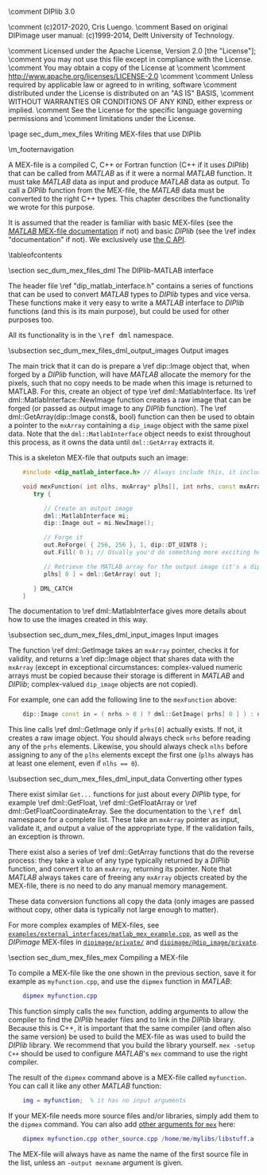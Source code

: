\comment DIPlib 3.0

\comment (c)2017-2020, Cris Luengo.
\comment Based on original DIPimage user manual: (c)1999-2014, Delft University of Technology.

\comment Licensed under the Apache License, Version 2.0 [the "License"];
\comment you may not use this file except in compliance with the License.
\comment You may obtain a copy of the License at
\comment
\comment    http://www.apache.org/licenses/LICENSE-2.0
\comment
\comment Unless required by applicable law or agreed to in writing, software
\comment distributed under the License is distributed on an "AS IS" BASIS,
\comment WITHOUT WARRANTIES OR CONDITIONS OF ANY KIND, either express or implied.
\comment See the License for the specific language governing permissions and
\comment limitations under the License.


\page sec_dum_mex_files Writing MEX-files that use DIPlib

\m_footernavigation

A MEX-file is a compiled C, C++ or Fortran function (C++ if it uses *DIPlib*) that
can be called from *MATLAB* as if it were a normal *MATLAB* function. It must take
*MATLAB* data as input and produce *MATLAB* data as output. To call a *DIPlib* function
from the MEX-file, the *MATLAB* data must be converted to the right C++ types.
This chapter describes the functionality we wrote for this purpose.

It is assumed that the reader is familiar with basic MEX-files (see the
[*MATLAB* MEX-file documentation](https://www.mathworks.com/help/matlab/matlab-api-for-c.html)
if not) and basic *DIPlib* (see the \ref index "documentation" if not).
We exclusively use [the C API](https://www.mathworks.com/help/matlab/cc-mx-matrix-library.html).

\tableofcontents

\section sec_dum_mex_files_dml The DIPlib-MATLAB interface

The header file \ref "dip_matlab_interface.h" contains a series of functions that can
be used to convert *MATLAB* types to *DIPlib* types and vice versa. These functions
make it very easy to write a *MATLAB* interface to *DIPlib* functions (and this is
its main purpose), but could be used for other purposes too.

All its functionality is in the <tt>\ref dml</tt> namespace.

\subsection sec_dum_mex_files_dml_output_images Output images

The main trick that it can do is prepare a \ref dip::Image object that, when forged
by a *DIPlib* function, will have *MATLAB* allocate the memory for the pixels,
such that no copy needs to be made when this image is returned to MATLAB. For
this, create an object of type \ref dml::MatlabInterface. Its \ref dml::MatlabInterface::NewImage
function creates a raw image that can be forged (or passed as output image to
any *DIPlib* function). The \ref dml::GetArray(dip::Image const&, bool) function
can then be used to obtain a pointer to the `mxArray` containing a `dip_image`
object with the same pixel data. Note that the `dml::MatlabInterface` object
needs to exist throughout this process, as it owns the data until `dml::GetArray`
extracts it.

This is a skeleton MEX-file that outputs such an image:

```cpp
    #include <dip_matlab_interface.h> // Always include this, it includes diplib.h and mex.h

    void mexFunction( int nlhs, mxArray* plhs[], int nrhs, const mxArray* prhs[] ) {
       try {

          // Create an output image
          dml::MatlabInterface mi;
          dip::Image out = mi.NewImage();

          // Forge it
          out.ReForge( { 256, 256 }, 1, dip::DT_UINT8 );
          out.Fill( 0 ); // Usually you'd do something more exciting here!

          // Retrieve the MATLAB array for the output image (it's a dip_image object)
          plhs[ 0 ] = dml::GetArray( out );

       } DML_CATCH
    }
```

The documentation to \ref dml::MatlabInterface gives more details about how to use
the images created in this way.

\subsection sec_dum_mex_files_dml_input_images Input images

The function \ref dml::GetImage takes an `mxArray` pointer, checks it for validity,
and returns a \ref dip::Image object that shares data with the `mxArray` (except in
exceptional circumstances: complex-valued numeric arrays must be copied because
their storage is different in *MATLAB* and *DIPlib*; complex-valued `dip_image`
objects are not copied).

For example, one can add the following line to the `mexFunction` above:

```cpp
    dip::Image const in = ( nrhs > 0 ) ? dml::GetImage( prhs[ 0 ] ) : dip::Image();
```

This line calls \ref dml::GetImage only if `prhs[0]` actually exists. If not, it
creates a raw image object. You should always check `nrhs` before reading any of
the `prhs` elements. Likewise, you should always check `nlhs` before assigning
to any of the `plhs` elements except the first one (`plhs` always has at least
one element, even if `nlhs == 0`).

\subsection sec_dum_mex_files_dml_input_data Converting other types

There exist similar `Get...` functions for just about every *DIPlib* type, for example
\ref dml::GetFloat, \ref dml::GetFloatArray or \ref dml::GetFloatCoordinateArray. See
the documentation to the <tt>\ref dml</tt> namespace for a complete list. These
take an `mxArray` pointer as input, validate it, and output a value of the appropriate
type. If the validation fails, an exception is thrown.

There exist also a series of \ref dml::GetArray functions that do the reverse process:
they take a value of any type typically returned by a *DIPlib* function, and
convert it to an `mxArray`, returning its pointer. Note that *MATLAB* always takes
care of freeing any `mxArray` objects created by the MEX-file, there is no need
to do any manual memory management.

These data conversion functions all copy the data (only images are passed without
copy, other data is typically not large enough to matter).

For more complex examples of MEX-files, see
[`examples/external_interfaces/matlab_mex_example.cpp`](https://github.com/DIPlib/diplib/tree/master/examples/external_interfaces/matlab_mex_example.cpp),
as well as the *DIPimage* MEX-files in
[`dipimage/private/`](https://github.com/DIPlib/diplib/tree/master/dipimage/private) and
[`dipimage/@dip_image/private`](https://github.com/DIPlib/diplib/tree/master/dipimage/%40dip_image/private).


\section sec_dum_mex_files_mex Compiling a MEX-file

To compile a MEX-file like the one shown in the previous section, save it for example
as `myfunction.cpp`, and use the `dipmex` function in *MATLAB*:

```m
    dipmex myfunction.cpp
```

This function simply calls the `mex` function, adding arguments to allow the compiler
to find the *DIPlib* header files and to link in the *DIPlib* library. Because this
is C++, it is important that the same compiler (and often also the same version) be
used to build the MEX-file as was used to build the *DIPlib* library. We recommend
that you build the library yourself. `mex -setup C++` should be used to configure
*MATLAB*'s `mex` command to use the right compiler.

The result of the `dipmex` command above is a MEX-file called `myfunction`. You can
call it like any other *MATLAB* function:

```m
    img = myfunction;  % it has no input arguments
```

If your MEX-file needs more source files and/or libraries, simply add them to the
`dipmex` command. You can also add [other arguments for `mex`](https://www.mathworks.com/help/matlab/ref/mex.html) here:

```m
    dipmex myfunction.cpp other_source.cpp /home/me/mylibs/libstuff.a -I/home/me/mylibs/
```

The MEX-file will always have as name the name of the first source file in the list,
unless an `-output mexname` argument is given.
